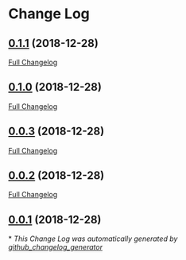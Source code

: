 # Change Log

## [0.1.1](https://github.com/esarbanis/flutter_redux_navigation/tree/0.1.1) (2018-12-28)
[Full Changelog](https://github.com/esarbanis/flutter_redux_navigation/compare/0.1.0...0.1.1)

## [0.1.0](https://github.com/esarbanis/flutter_redux_navigation/tree/0.1.0) (2018-12-28)
[Full Changelog](https://github.com/esarbanis/flutter_redux_navigation/compare/0.0.3...0.1.0)

## [0.0.3](https://github.com/esarbanis/flutter_redux_navigation/tree/0.0.3) (2018-12-28)
[Full Changelog](https://github.com/esarbanis/flutter_redux_navigation/compare/0.0.2...0.0.3)

## [0.0.2](https://github.com/esarbanis/flutter_redux_navigation/tree/0.0.2) (2018-12-28)
[Full Changelog](https://github.com/esarbanis/flutter_redux_navigation/compare/0.0.1...0.0.2)

## [0.0.1](https://github.com/esarbanis/flutter_redux_navigation/tree/0.0.1) (2018-12-28)


\* *This Change Log was automatically generated by [github_changelog_generator](https://github.com/skywinder/Github-Changelog-Generator)*